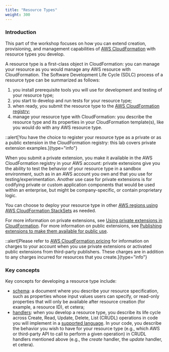 ```yaml
---
title: "Resource Types"
weight: 300
---
```


### Introduction

This part of the workshop focuses on how you can extend creation, provisioning, and management capabilities of [AWS CloudFormation](https://aws.amazon.com/cloudformation/) with resource types you develop.

A resource type is a first-class object in CloudFormation: you can manage your resource as you would manage any AWS resource with CloudFormation.  The Software Development Life Cycle (SDLC) process of a resource type can be summarized as follows:

1. you install prerequisite tools you will use for development and testing of your resource type;
2. you start to develop and run tests for your resource type;
3. when ready, you submit the resource type to the [AWS CloudFormation registry](https://docs.aws.amazon.com/AWSCloudFormation/latest/UserGuide/registry.html);
4. manage your resource type with CloudFormation: you describe the resource type and its properties in your CloudFormation template(s), like you would do with any AWS resource type.

::alert[You have the choice to register your resource type as a private or as a public extension in the CloudFormation registry: this lab covers private extension examples.]{type="info"}

When you submit a private extension, you make it available in the AWS CloudFormation registry in your AWS account: private extensions give you the ability to test the behavior of your resource type in a sandbox environment, such as in an AWS account you own and that you use for testing/experimentation. Another use case for private extensions is for codifying private or custom application components that would be used within an enterprise, but might be company-specific, or contain proprietary logic.

You can choose to deploy your resource type in other [AWS regions using AWS CloudFormation StackSets](https://docs.aws.amazon.com/cloudformation-cli/latest/userguide/publish-extension-stacksets.html) as needed.

For more information on private extensions, see [Using private extensions in CloudFormation](https://docs.aws.amazon.com/AWSCloudFormation/latest/UserGuide/registry-register.html). For more information on public extensions, see [Publishing extensions to make them available for public use](https://docs.aws.amazon.com/cloudformation-cli/latest/userguide/publish-extension.html).

::alert[Please refer to [AWS CloudFormation pricing](https://aws.amazon.com/cloudformation/pricing/) for information on charges to your account when you use private extensions or activated public extensions from third-party publishers. These charges are in addition to any charges incurred for resources that you create.]{type="info"}


### Key concepts

Key concepts for developing a resource type include:

* [schema](https://docs.aws.amazon.com/cloudformation-cli/latest/userguide/resource-type-schema.html): a document where you describe your resource specification, such as properties whose input values users can specify, or read-only properties that will only be available after resource creation (for example, a resource ID), et cetera;
* [handlers](https://docs.aws.amazon.com/cloudformation-cli/latest/userguide/resource-type-develop.html#resource-type-develop-implement-handlers): when you develop a resource type, you describe its life cycle across Create, Read, Update, Delete, List (CRUDL) operations in code you will implement in a [supported language](https://github.com/aws-cloudformation/cloudformation-cli#supported-plugins). In your code, you describe the behavior you wish to have for your resource type (e.g., which AWS or third-party API to call to perform a given operation) in CRUDL handlers mentioned above (e.g., the *create* handler, the *update* handler, et cetera).
